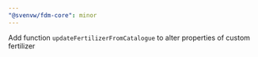```yaml
---
"@svenvw/fdm-core": minor
---
```


Add function `updateFertilizerFromCatalogue` to alter properties of custom fertilizer
